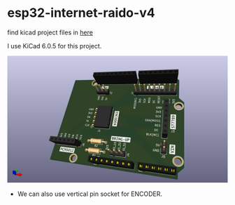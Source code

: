 # esp32-internet-raido-v4

find kicad project files in [here](https://github.com/kawashimaken/esp32-internet-raido-v4/tree/main/hardware/kicad/esp32_internet_radio_v4)

I use KiCad 6.0.5 for this project.

![3d view](./pic/esp32_internet_radio_v4.jpg)

* We can also use vertical pin socket for ENCODER. 
